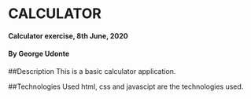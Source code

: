 # CALCULATOR

#### Calculator exercise,  8th June, 2020

#### By **George Udonte**

##Description
This is a basic calculator application.

##Technologies Used
html, css and javascipt are the technologies used.